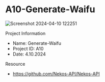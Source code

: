 # A10-Generate-Waifu

![Screenshot 2024-04-10 122251](https://github.com/MinThant26/A10-Generate-Waifu/assets/128563319/a7380213-2827-4f15-bb9e-74a7d1e469dd)

Project Information

- Name: Generate-Waifu
- Project ID: A10
- Date: 4.10.2024

Resource
- https://github.com/Nekos-API/Nekos-API
